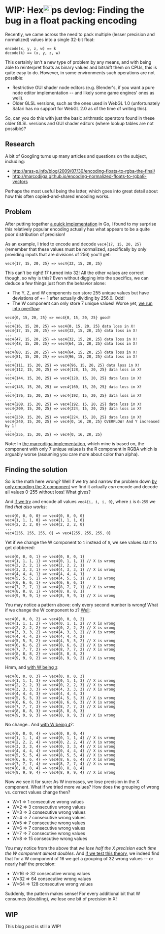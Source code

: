 # WIP: Hex<img src="https://github.com/hexops/website/raw/master/media/png/agent.png" height="26px"></img>ps devlog: Finding the bug in a float packing encoding

Recently, we came across the need to pack multiple (lesser precision and normalized) values into a single 32-bit float:

```
encode(x, y, z, w) == k
decode(k) == (x, y, z, w)
```

This certainly isn't a new type of problem by any means, and with being able to reinterpret floats as binary values and bitshift them on CPUs, this is quite easy to do. However, in some environments such operations are not possible:

- Restrictive GUI shader node editors (e.g. Blender's, if you want a pure node editor implementation -- and likely some game engines' ones as well).
- Older GLSL versions, such as the ones used in WebGL 1.0 (unfortunately Safari has no support for WebGL 2.0 as of the time of writing this).

So, can you do this with just the basic arithmatic operators found in these older GLSL versions and GUI shader editors (where lookup tables are not possible)?

## Research

A bit of Googling turns up many articles and questions on the subject, including:

- http://aras-p.info/blog/2009/07/30/encoding-floats-to-rgba-the-final/
- http://marcodiiga.github.io/encoding-normalized-floats-to-rgba8-vectors

Perhaps the most useful being the latter, which goes into great detail about how this often copied-and-shared encoding works.

## Problem

After putting together [a quick implementation](https://play.golang.org/p/r_RX1vwX55N) in Go, I found to my surprise this relatively popular encoding actually has what appears to be a quite poor distribution of precision!

As an example, I tried to encode and decode `vec4{17, 15, 20, 25}` (remember that these values must be normalized, specifically by only providing inputs that are divisions of 256) you'll get:

```
vec4{17, 15, 20, 25} => vec4{32, 15, 20, 25}
```

This can't be right! 17 turned into 32! All the other values are correct though, so why is this? Even without digging into the specifics, we can deduce a few things just from the behavior alone:

- The Y, Z, and W components can store 255 unique values but have deviations of += 1 after actually dividing by 256.0. Odd!
- The W component can only store 7 unique values! Worse yet, [we run into overflow](https://play.golang.org/p/C7i34luvldW):

```
vec4{0, 15, 20, 25} => vec4{0, 15, 20, 25} good!
...
vec4{16, 15, 20, 25} => vec4{0, 15, 20, 25} data loss in X!
vec4{17, 15, 20, 25} => vec4{32, 15, 20, 25} data loss in X!
...
vec4{47, 15, 20, 25} => vec4{32, 15, 20, 25} data loss in X!
vec4{48, 15, 20, 25} => vec4{64, 15, 20, 25} data loss in X!
...
vec4{80, 15, 20, 25} => vec4{64, 15, 20, 25} data loss in X!
vec4{81, 15, 20, 25} => vec4{96, 15, 20, 25} data loss in X!
...
vec4{111, 15, 20, 25} => vec4{96, 15, 20, 25} data loss in X!
vec4{112, 15, 20, 25} => vec4{128, 15, 20, 25} data loss in X!
...
vec4{144, 15, 20, 25} => vec4{128, 15, 20, 25} data loss in X!
...
vec4{145, 15, 20, 25} => vec4{160, 15, 20, 25} data loss in X!
...
vec4{176, 15, 20, 25} => vec4{192, 15, 20, 25} data loss in X!
...
vec4{208, 15, 20, 25} => vec4{192, 15, 20, 25} data loss in X!
vec4{209, 15, 20, 25} => vec4{224, 15, 20, 25} data loss in X!
...
vec4{239, 15, 20, 25} => vec4{224, 15, 20, 25} data loss in X!
vec4{240, 15, 20, 25} => vec4{0, 16, 20, 25} OVERFLOW! And Y increased by 1!
...
vec4{255, 15, 20, 25} => vec4{0, 16, 20, 25}
```

Note: In [the marcodiiga implementation](http://marcodiiga.github.io/encoding-normalized-floats-to-rgba8-vectors), which mine is based on, the component with only 7 unique values is the R component in RGBA which is arguably worse (assuming you care more about color than alpha).

## Finding the solution

So is the math here wrong? Well if we try and narrow the problem down [by only encoding the X component](https://play.golang.org/p/nmGZ6N7gCKR) we find it actually _can_ encode and decode all values 0-255 without loss! What gives?

And [if we try](https://play.golang.org/p/EmkGg9ZNCxS) and encode all values `vec4{i, i, i, 0}`, where `i` is `0-255` we find _that also works_:

```
vec4{0, 0, 0, 0} => vec4{0, 0, 0, 0}
vec4{1, 1, 1, 0} => vec4{1, 1, 1, 0}
vec4{2, 2, 2, 0} => vec4{2, 2, 2, 0}
...
vec4{255, 255, 255, 0} => vec4{255, 255, 255, 0}
```

Yet if we change the W component to `1` instead of `0`, we see values start to get clobbered:

```
vec4{0, 0, 0, 1} => vec4{0, 0, 0, 1}
vec4{1, 1, 1, 1} => vec4{0, 1, 1, 1} // X is wrong
vec4{2, 2, 2, 1} => vec4{2, 2, 2, 1}
vec4{3, 3, 3, 1} => vec4{4, 3, 3, 1} // X is wrong
vec4{4, 4, 4, 1} => vec4{4, 4, 4, 1}
vec4{5, 5, 5, 1} => vec4{4, 5, 5, 1} // X is wrong
vec4{6, 6, 6, 1} => vec4{6, 6, 6, 1}
vec4{7, 7, 7, 1} => vec4{8, 7, 7, 1} // X is wrong
vec4{8, 8, 8, 1} => vec4{8, 8, 8, 1}
vec4{9, 9, 9, 1} => vec4{8, 9, 9, 1} // X is wrong
```

You may notice a pattern above: only every second number is wrong! What if we change the W component to `2`? [Well](https://play.golang.org/p/ut4dOyVj4j2):

```
vec4{0, 0, 0, 2} => vec4{0, 0, 0, 2}
vec4{1, 1, 1, 2} => vec4{0, 1, 1, 2} // X is wrong
vec4{2, 2, 2, 2} => vec4{0, 2, 2, 2} // X is wrong
vec4{3, 3, 3, 2} => vec4{4, 3, 3, 2} // X is wrong
vec4{4, 4, 4, 2} => vec4{4, 4, 4, 2}
vec4{5, 5, 5, 2} => vec4{4, 5, 5, 2} // X is wrong
vec4{6, 6, 6, 2} => vec4{8, 6, 6, 2} // X is wrong
vec4{7, 7, 7, 2} => vec4{8, 7, 7, 2} // X is wrong
vec4{8, 8, 8, 2} => vec4{8, 8, 8, 2}
vec4{9, 9, 9, 2} => vec4{8, 9, 9, 2} // X is wrong
```

Hmm, and [with W being `3`](https://play.golang.org/p/iPfHJ5lSZ0z):

```
vec4{0, 0, 0, 3} => vec4{0, 0, 0, 3}
vec4{1, 1, 1, 3} => vec4{0, 1, 1, 3} // X is wrong
vec4{2, 2, 2, 3} => vec4{0, 2, 2, 3} // X is wrong
vec4{3, 3, 3, 3} => vec4{4, 3, 3, 3} // X is wrong
vec4{4, 4, 4, 3} => vec4{4, 4, 4, 3}
vec4{5, 5, 5, 3} => vec4{4, 5, 5, 3} // X is wrong
vec4{6, 6, 6, 3} => vec4{8, 6, 6, 3} // X is wrong
vec4{7, 7, 7, 3} => vec4{8, 7, 7, 3} // X is wrong
vec4{8, 8, 8, 3} => vec4{8, 8, 8, 3}
vec4{9, 9, 9, 3} => vec4{8, 9, 9, 3} // X is wrong
```

No change.. And [with W being `4`](https://play.golang.org/p/1oUrGxKr4Fv)?:

```
vec4{0, 0, 0, 4} => vec4{0, 0, 0, 4}
vec4{1, 1, 1, 4} => vec4{0, 1, 1, 4} // X is wrong
vec4{2, 2, 2, 4} => vec4{0, 2, 2, 4} // X is wrong
vec4{3, 3, 3, 4} => vec4{0, 3, 3, 4} // X is wrong
vec4{4, 4, 4, 4} => vec4{0, 4, 4, 4} // X is wrong
vec4{5, 5, 5, 4} => vec4{8, 5, 5, 4} // X is wrong
vec4{6, 6, 6, 4} => vec4{8, 6, 6, 4} // X is wrong
vec4{7, 7, 7, 4} => vec4{8, 7, 7, 4} // X is wrong
vec4{8, 8, 8, 4} => vec4{8, 8, 8, 4}
vec4{9, 9, 9, 4} => vec4{8, 9, 9, 4} // X is wrong
```

Now we see it for sure: As W increases, we lose precision in the X component. What if we tried more values? How does the grouping of wrong vs. correct values change then?

- W=1 => 1 consecutive wrong values
- W=2 => 3 consecutive wrong values
- W=3 => 3 consecutive wrong values
- W=4 => 7 consecutive wrong values
- W=5 => 7 consecutive wrong values
- W=6 => 7 consecutive wrong values
- W=7 => 7 consecutive wrong values
- W=8 => 15 consecutive wrong values

You may notice from the above that _we lose half the X precision each time the W component almost doubles_. And [if we test this theory](https://play.golang.org/p/kQU3WUTT8H8), we indeed find that for a W component of 16 we get a grouping of 32 wrong values -- or nearly half the precision:

- W=16 => 32 consecutive wrong values
- W=32 => 64 consecutive wrong values
- W=64 => 128 consecutive wrong values

Suddenly, the pattern makes sense! For every additional bit that W consumes (doubling), we lose one bit of precision in X!

## WIP

This blog post is still a WIP!
